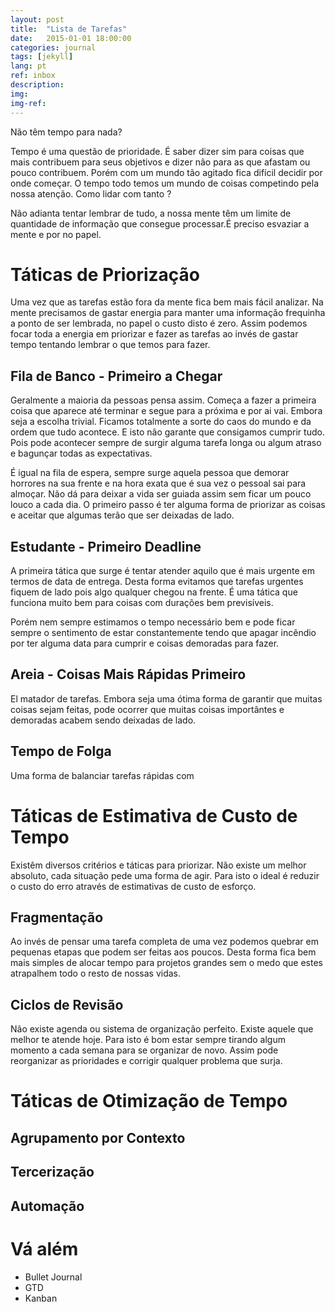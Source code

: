 ```yaml
---
layout: post
title:  "Lista de Tarefas"
date:   2015-01-01 18:00:00
categories: journal
tags: [jekyll]
lang: pt
ref: inbox
description: 
img:
img-ref:
---
```


Não têm tempo para nada? 


Tempo é uma questão de prioridade. É saber dizer sim para coisas que mais contribuem para seus objetivos e dizer não para as que afastam ou pouco contribuem. Porém com um mundo tão agitado fica difícil decidir por onde começar. O tempo todo temos um mundo de coisas competindo pela nossa atenção. Como lidar com tanto ?

Não adianta tentar lembrar de tudo, a nossa mente têm um limite de quantidade de informação que consegue processar.É preciso esvaziar a mente e por no papel.

# Táticas de Priorização

Uma vez que as tarefas estão fora da mente fica bem mais fácil analizar. Na mente precisamos de gastar energia para manter uma informação frequinha a ponto de ser lembrada, no papel o custo disto é zero. Assim podemos focar toda a energia em priorizar e fazer as tarefas ao invés de gastar tempo tentando lembrar o que temos para fazer.

## Fila de Banco - Primeiro a Chegar

Geralmente a maioria da pessoas pensa assim. Começa a fazer a primeira coisa que aparece até terminar e segue para a próxima e por ai vai. Embora seja a escolha trivial. Ficamos totalmente a sorte do caos do mundo e da ordem que tudo acontece. E isto não garante que consigamos cumprir tudo. Pois pode acontecer sempre de surgir alguma tarefa longa ou algum atraso e bagunçar todas as expectativas.

É igual na fila de espera, sempre surge aquela pessoa que demorar horrores na sua frente e na hora exata que é sua vez o pessoal sai para almoçar. Não dá para deixar a vida ser guiada assim sem ficar um pouco louco a cada dia. O primeiro passo é ter alguma forma de priorizar as coisas e aceitar que algumas terão que ser deixadas de lado.

## Estudante - Primeiro Deadline
A primeira tática que surge é tentar atender aquilo que é mais urgente em termos de data de entrega. Desta forma evitamos que tarefas urgentes fiquem de lado pois algo qualquer chegou na frente. É uma tática que funciona muito bem para coisas com durações bem previsíveis.

Porém nem sempre estimamos o tempo necessário bem e pode ficar sempre o sentimento de estar constantemente tendo que apagar incêndio por ter alguma data para cumprir e coisas demoradas para fazer.

## Areia - Coisas Mais Rápidas Primeiro

El matador de tarefas. Embora seja uma ótima forma de garantir que muitas coisas sejam feitas, pode ocorrer que muitas coisas importântes e demoradas acabem sendo deixadas de lado.

## Tempo de Folga

Uma forma de balanciar tarefas rápidas com 

# Táticas de Estimativa de Custo de Tempo

Existêm diversos critérios e táticas para priorizar. Não existe um melhor absoluto, cada situação pede uma forma de agir. Para isto o ideal é reduzir o custo do erro através de estimativas de custo de esforço.

## Fragmentação

Ao invés de pensar uma tarefa completa de uma vez podemos quebrar em pequenas etapas que podem ser feitas aos poucos. Desta forma fica bem mais simples de alocar tempo para projetos grandes sem o medo que estes atrapalhem todo o resto de nossas vidas.

## Ciclos de Revisão

Não existe agenda ou sistema de organização perfeito. Existe aquele que melhor te atende hoje. Para isto é bom estar sempre tirando algum momento a cada semana para se organizar de novo. Assim pode reorganizar as prioridades e corrigir qualquer problema que surja.

# Táticas de Otimização de Tempo

## Agrupamento por Contexto

## Tercerização

## Automação

# Vá além

 * Bullet Journal
 * GTD
 * Kanban
